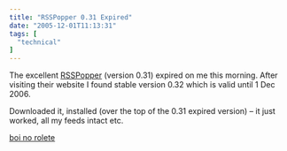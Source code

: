 ```yaml
---
title: "RSSPopper 0.31 Expired"
date: "2005-12-01T11:13:31"
tags: [
  "technical"
]
---
```

The excellent [RSSPopper](http://rsspopper.blogspot.com/2004/10/home.html) (version 0.31) expired on me this morning. After visiting their website I found stable version 0.32 which is valid until 1 Dec 2006.

Downloaded it, installed (over the top of the 0.31 expired version) – it just worked, all my feeds intact etc.

[boi no rolete](http://jogonobrasil.weebly.com/)